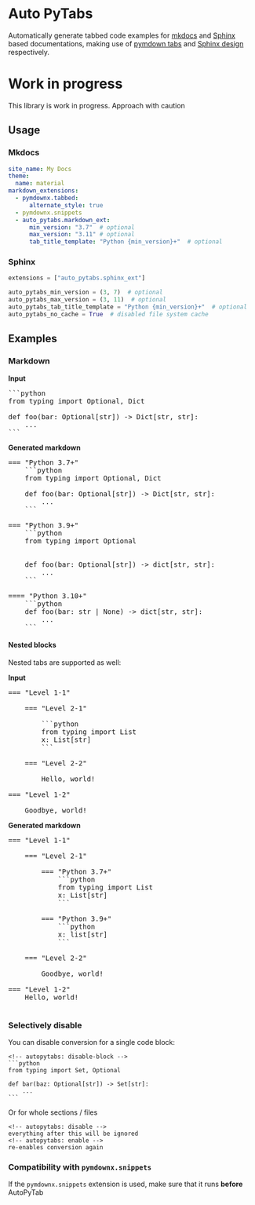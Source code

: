 # Auto PyTabs

Automatically generate tabbed code examples for [mkdocs](https://www.mkdocs.org)
and [Sphinx](https://www.sphinx-doc.org) based documentations,
making use of [pymdown tabs](https://facelessuser.github.io/pymdown-extensions/extensions/tabbed/) and
[Sphinx design](https://sphinx-design.readthedocs.io/en/latest/tabs.html) respectively.

# Work in progress

This library is work in progress. Approach with caution

## Usage

### Mkdocs

```yaml
site_name: My Docs
theme:
  name: material
markdown_extensions:
  - pymdownx.tabbed:
      alternate_style: true
  - pymdownx.snippets
  - auto_pytabs.markdown_ext:
      min_version: "3.7"  # optional
      max_version: "3.11" # optional
      tab_title_template: "Python {min_version}+"  # optional
```

### Sphinx

```python
extensions = ["auto_pytabs.sphinx_ext"]

auto_pytabs_min_version = (3, 7)  # optional
auto_pytabs_max_version = (3, 11)  # optional
auto_pytabs_tab_title_template = "Python {min_version}+"  # optional 
auto_pytabs_no_cache = True  # disabled file system cache
```

## Examples

### Markdown

**Input**

<pre>
```python
from typing import Optional, Dict

def foo(bar: Optional[str]) -> Dict[str, str]:
    ...
```
</pre>

**Generated markdown**

<pre>
=== "Python 3.7+"
    ```python
    from typing import Optional, Dict

    def foo(bar: Optional[str]) -> Dict[str, str]:
        ...
    ```

=== "Python 3.9+"
    ```python
    from typing import Optional
    
    
    def foo(bar: Optional[str]) -> dict[str, str]:
        ...
    ```

==== "Python 3.10+"
    ```python
    def foo(bar: str | None) -> dict[str, str]:
        ...
    ```
</pre>

#### Nested blocks

Nested tabs are supported as well:

**Input**

<pre>
=== "Level 1-1"

    === "Level 2-1"

        ```python
        from typing import List
        x: List[str]
        ```

    === "Level 2-2"
    
        Hello, world!

=== "Level 1-2"

    Goodbye, world!
</pre>

**Generated markdown**

<pre>
=== "Level 1-1"

    === "Level 2-1"

        === "Python 3.7+"
            ```python
            from typing import List
            x: List[str]
            ```
        
        === "Python 3.9+"
            ```python
            x: list[str]
            ```

    === "Level 2-2"

        Goodbye, world!

=== "Level 1-2"
    Hello, world!
    
</pre>

### Selectively disable

You can disable conversion for a single code block:

````
<!-- autopytabs: disable-block -->
```python
from typing import Set, Optional

def bar(baz: Optional[str]) -> Set[str]:
    ...
```
````

Or for whole sections / files

```
<!-- autopytabs: disable -->
everything after this will be ignored
<!-- autopytabs: enable -->
re-enables conversion again
```

### Compatibility with `pymdownx.snippets`

If the `pymdownx.snippets` extension is used, make sure that it runs **before** AutoPyTab
